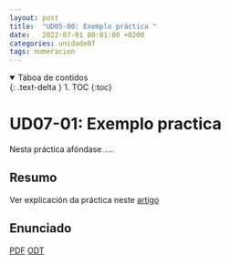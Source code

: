 ```yaml
---
layout: post
title:  "UD05-00: Exemplo práctica "
date:   2022-07-01 00:01:00 +0200
categories: unidade07
tags: numeracion 
---
```


<details open markdown="block">
  <summary>
    Táboa de contidos
  </summary>
  {: .text-delta }
1. TOC
{:toc}
</details>

# UD07-01: Exemplo practica 

Nesta práctica afóndase  ....
## Resumo 
Ver explicación da práctica neste [artigo](https://www.redeszone.net/2017/11/19/asi-puedes-ping-equipo-ip-octal-hexadecimal-e-incluso-numero-entero/)

## Enunciado 
[PDF]({{site.baseurl}}/unidade01/t01.pdf)
[ODT]({{site.baseurl}}unidade01/t01.odt)
